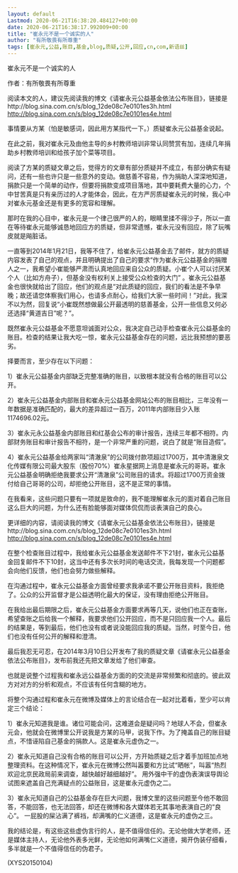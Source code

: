 ```yaml
---
layout: default
Lastmod: 2020-06-21T16:38:20.484127+00:00
date: 2020-06-21T16:38:17.992009+00:00
title: "崔永元不是一个诚实的人"
author: "有所敬畏有所尊重"
tags: [崔永元,公益,账目,基金,blog,质疑,公开,回应,cn,com,新语丝]
---
```


崔永元不是一个诚实的人

作者：有所敬畏有所尊重

阅读本文的人，建议先阅读我的博文《请崔永元公益基金依法公布账目》，链接是http://blog.sina.com.cn/s/blog_12de08c7e0101es3h.html http://blog.sina.com.cn/s/blog_12de08c7e0101es4e.html

事情要从方某（怕是敏感词，因此用方某指代一下。）质疑崔永元公益基金说起。

在此之前，我对崔永元及由他主导的乡村教师培训非常认同赞赏有加，连续几年捐助乡村教师培训和给孩子加个菜等项目。

阅读了方某的质疑文章之后，觉得方的文章有部分质疑并不成立，有部分确实有疑问，还有一些也许只是一些意外的变动。做慈善不容易，作为捐助人深深地知道，捐款只是一个简单的动作，但要将捐款变成项目落地，其中要耗费大量的心力，个中甘苦真是只有亲历过的人才能体会，因此，在方严厉质疑崔永元的时候，我心中对崔永元基金还是有更多的宽容和理解。

那时在我的心目中，崔永元是一个律己很严的人的，眼睛里揉不得沙子，所以一直在等待崔永元能够诚恳地回应方的质疑，但非常遗憾，崔永元没有回应，除了玩嘴皮就是飚脏话。

一直等到2014年1月21日，我等不住了，给崔永元公益基金去了邮件，就方的质疑内容发表了自己的观点，并且明确提出了自己的要求“作为崔永元公益基金的捐赠人之一，我希望小崔能够严肃而认真地回应来自公众的质疑。小崔个人可以讨厌某个人（比如方舟子），但基金没有权利关上接受公众检查的大门” 。崔永元公益基金也很快就给出了回应，他们的观点是“对此质疑的回应，我们的看法是不争早晚；故还请您体察我们用心，也请多点耐心，给我们大家一些时间！”对此，我深不以为然，回复说“小崔既然想做最公开最透明的慈善基金，公开一些信息又何必还选择“黄道吉日”呢？”。

既然崔永元公益基金不愿意坦诚面对公众，我决定自己动手检查崔永元公益基金的账目。检查的结果让我大吃一惊，崔永元公益基金存在的问题，远比我预想的要恶劣。

择要而言，至少存在以下问题：

1）崔永元公益基金内部缺乏完整准确的账目，以致根本就没有合格的账目可以公开。

2）崔永元公益基金内部账目和崔永元公益基金网站公布的账目相比，三年没有一年数据是准确匹配的，最大的差异超过一百万，2011年内部账目少入账1174696.02元。

3）崔永元永公益基金内部账目和红基会公布的审计报告，连续三年都不相符。内部财务账目和审计报告不相符，是一个非常严重的问题，说白了就是“账目造假”。

4）崔永元公益基金给两家叫“清澈泉”的公司拨付款项超过1700万，其中清澈泉文化传媒有限公司最大股东（股份70%）崔永星据网上消息是崔永元的哥哥。崔永元公益基金明确拒绝我要求公开“清澈泉”公司账目的请求。将超过1700万资金拨付给自己哥哥的公司，却拒绝公开账目，这不是正常的事情。

在我看来，这些问题只要有一项就是致命的，我不能理解崔永元的面对着自己账目这么巨大的问题，为什么还有脸能够面对媒体侃侃而谈表演自己的良心。

更详细的内容，请阅读我的博文《请崔永元公益基金依法公布账目》，链接是http://blog.sina.com.cn/s/blog_12de08c7e0101es3h.html http://blog.sina.com.cn/s/blog_12de08c7e0101es4e.html

在整个检查账目过程中，我给崔永元公益基金发送邮件不下21封，崔永元公益基金回复邮件不下10封，这当中还有多次长时间的电话交流，我每发现一个问题都会向他们反馈，他们也会努力做些解释。

在沟通过程中，崔永元公益基金方面曾经要求我承诺不要公开账目资料，我拒绝了。公众的公开监督才是公益透明化最大的保证，没有理由拒绝公开账目。

在我给出最后期限之后，崔永元公益基金方面要求再等几天，说他们也正在查账，希望查账之后给我一个解释，我要求他们公开回应，而不是只回应我一个人。最后的结果是，等到最后，他们也没有或者说没能回应我的质疑。当然，时至今日，他们也没有任何公开的解释和澄清。

最后我忍无可忍，在2014年3月10日公开发布了我的质疑文章《请崔永元公益基金依法公布账目》，发布前我还先把文章发给了他们审查。

也就是说整个过程我和崔永远公益基金方面的的交流是非常频繁和彻底的。彼此双方对对方的分析和观点，不应该有任何含糊的地方。

将整个沟通过程和崔永元在微博及媒体上的言论结合在一起对比着看，至少可以肯定三个结论：

1）崔永元知道我是谁。诸位可能会问，这难道会是疑问吗？地球人不会，但崔永元会，他就会在微博里公开说我是方某的马甲，说我下作。为了掩盖自己的账目疑点，不惜诬陷自己基金的捐款人。这是崔永元虚伪之一。

2）崔永元知道自己没有合格的账目可以公开，方开始质疑之后才着手加班加点地整理资料。在这种情况下，崔永元在微博公然叫嚣要和方比试“晒帐”，叫嚣“热烈欢迎北京民政局前来调查，越快越好越细越好”。 用外强中干的虚伪表演误导舆论试图来遮盖自己充满疑点的公益账目，这是崔永元虚伪之二。

3）崔永元知道自己的公益基金存在巨大问题，我博文里的这些问题至今他不敢回答，不能回答，也无法回答，却还在微博和各大媒体若无其事地表演自己的“良心”。 一屁股的屎沾满了裤裆，却满嘴的仁义道德，这是崔永元的虚伪之三。

我的结论是，有这些这些虚伪言行的人，是不值得信任的。无论他做大学老师，还是媒体主持人，无论他外表多光鲜，无论他如何满嘴仁义道德，揭开伪装仔细看，多半就是一个不值得信任的伪君子。

(XYS20150104)

